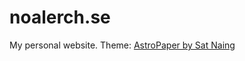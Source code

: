# noalerch.se
My personal website.
Theme: [AstroPaper by Sat Naing](https://github.com/satnaing/astro-paper/pull/15) 

